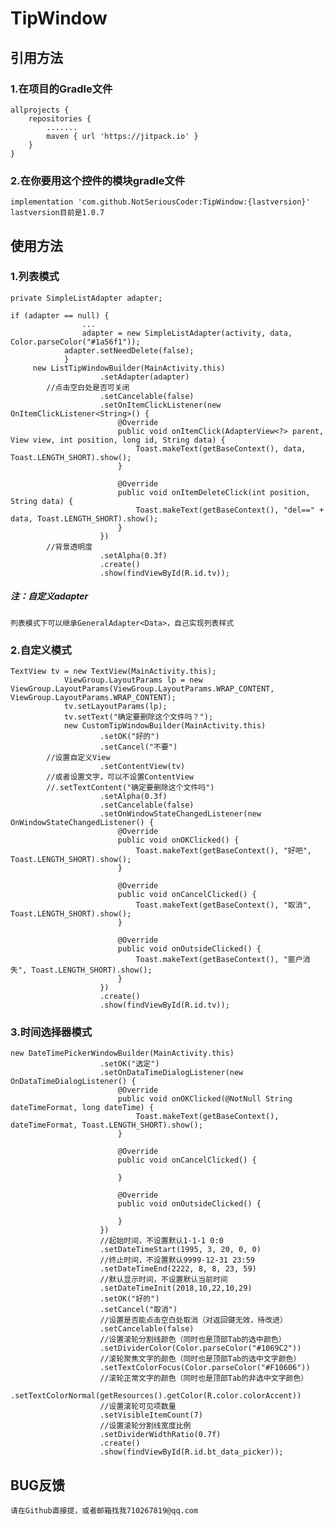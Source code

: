 # TipWindow

## 引用方法
### 1.在项目的Gradle文件
	allprojects {
		repositories {
			.......
			maven { url 'https://jitpack.io' }
		}
	}
  
### 2.在你要用这个控件的模块gradle文件
	implementation 'com.github.NotSeriousCoder:TipWindow:{lastversion}'
	lastversion目前是1.0.7

## 使用方法
### 1.列表模式
	private SimpleListAdapter adapter;
	
	if (adapter == null) {
                    ...
                    adapter = new SimpleListAdapter(activity, data, Color.parseColor("#1a56f1"));
		    	adapter.setNeedDelete(false);
                }
         new ListTipWindowBuilder(MainActivity.this)
                        .setAdapter(adapter)
			//点击空白处是否可关闭
                        .setCancelable(false)
                        .setOnItemClickListener(new OnItemClickListener<String>() {
                            @Override
                            public void onItemClick(AdapterView<?> parent, View view, int position, long id, String data) {
                                Toast.makeText(getBaseContext(), data, Toast.LENGTH_SHORT).show();
                            }

                            @Override
                            public void onItemDeleteClick(int position, String data) {
                                Toast.makeText(getBaseContext(), "del==" + data, Toast.LENGTH_SHORT).show();
                            }
                        })
			//背景透明度
                        .setAlpha(0.3f)
                        .create()
                        .show(findViewById(R.id.tv));
##### 注：自定义adapter
	列表模式下可以继承GeneralAdapter<Data>，自己实现列表样式

### 2.自定义模式
	TextView tv = new TextView(MainActivity.this);
                ViewGroup.LayoutParams lp = new ViewGroup.LayoutParams(ViewGroup.LayoutParams.WRAP_CONTENT, ViewGroup.LayoutParams.WRAP_CONTENT);
                tv.setLayoutParams(lp);
                tv.setText("确定要删除这个文件吗？");
                new CustomTipWindowBuilder(MainActivity.this)
                        .setOK("好的")
                        .setCancel("不要")
			//设置自定义View
                        .setContentView(tv)
			//或者设置文字，可以不设置ContentView
			//.setTextContent("确定要删除这个文件吗")
                        .setAlpha(0.3f)
                        .setCancelable(false)
                        .setOnWindowStateChangedListener(new OnWindowStateChangedListener() {
                            @Override
                            public void onOKClicked() {
                                Toast.makeText(getBaseContext(), "好吧", Toast.LENGTH_SHORT).show();
                            }

                            @Override
                            public void onCancelClicked() {
                                Toast.makeText(getBaseContext(), "取消", Toast.LENGTH_SHORT).show();
                            }

                            @Override
                            public void onOutsideClicked() {
                                Toast.makeText(getBaseContext(), "窗户消失", Toast.LENGTH_SHORT).show();
                            }
                        })
                        .create()
                        .show(findViewById(R.id.tv));

### 3.时间选择器模式
	new DateTimePickerWindowBuilder(MainActivity.this)
                        .setOK("选定")
                        .setOnDataTimeDialogListener(new OnDataTimeDialogListener() {
                            @Override
                            public void onOKClicked(@NotNull String dateTimeFormat, long dateTime) {
                                Toast.makeText(getBaseContext(), dateTimeFormat, Toast.LENGTH_SHORT).show();
                            }

                            @Override
                            public void onCancelClicked() {

                            }

                            @Override
                            public void onOutsideClicked() {

                            }
                        })
                        //起始时间，不设置默认1-1-1 0:0
                        .setDateTimeStart(1995, 3, 20, 0, 0)
                        //终止时间，不设置默认9999-12-31 23:59
                        .setDateTimeEnd(2222, 8, 8, 23, 59)
                        //默认显示时间，不设置默认当前时间
                        .setDateTimeInit(2018,10,22,10,29)
                        .setOK("好的")
                        .setCancel("取消")
                        //设置是否能点击空白处取消（对返回键无效，待改进）
                        .setCancelable(false)
                        //设置滚轮分割线颜色（同时也是顶部Tab的选中颜色）
                        .setDividerColor(Color.parseColor("#1069C2"))
                        //滚轮聚焦文字的颜色（同时也是顶部Tab的选中文字颜色）
                        .setTextColorFocus(Color.parseColor("#F10606"))
                        //滚轮正常文字的颜色（同时也是顶部Tab的非选中文字颜色）
                        .setTextColorNormal(getResources().getColor(R.color.colorAccent))
                        //设置滚轮可见项数量
                        .setVisibleItemCount(7)
                        //设置滚轮分割线宽度比例
                        .setDividerWidthRatio(0.7f)
                        .create()
                        .show(findViewById(R.id.bt_data_picker));


## BUG反馈
	请在Github直接提，或者邮箱找我710267819@qq.com
	
	
